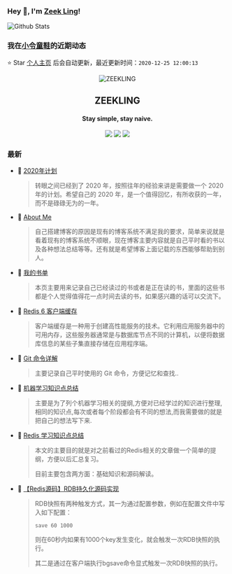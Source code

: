 ### Hey 👋, I'm [Zeek Ling](https://www.zeekling.cn)! 
![Github Stats](https://github-readme-stats.vercel.app/api?username=zeekling&show_icons=true) 
### 我在[小令童鞋](https://www.zeekling.cn)的近期动态

⭐️ Star [个人主页](https://github.com/zeekling/zeekling) 后会自动更新，最近更新时间：`2020-12-25 12:00:13`

<p align="center"><img alt="ZEEKLING" src="https://img.zeekling.cn/images/2020/02/23/logo.th.png"></p><h2 align="center">ZEEKLING
</h2>

<h4 align="center">Stay simple, stay naive.</h4>
<p align="center"><a title="ZEEKLING" target="_blank" href="https://github.com/zeekling/zeekling"><img src="https://img.shields.io/github/last-commit/zeekling/zeekling.svg?style=flat-square&color=FF9900"></a>
<a title="GitHub repo size in bytes" target="_blank" href="https://github.com/zeekling/zeekling"><img src="https://img.shields.io/github/repo-size/zeekling/zeekling.svg?style=flat-square"></a>
<a title="Hits" target="_blank" href="https://github.com/zeekling/hits"><img src="https://hits.b3log.org/zeekling/zeekling.svg"></a></p>

### 最新

* 📝 [2020年计划](https://www.zeekling.cn/articles/2020/01/01/1577875457805.html) 
    > <p>转眼之间已经到了 2020 年，按照往年的经验来讲是需要做一个 2020 年的计划。希望自己的 2020 年，是一个值得回忆，有所收获的一年，而不是碌碌无为的一年。</p>
* 📝 [About Me](https://www.zeekling.cn/aboutMe.html) 
    > <p>自己搭建博客的原因是现有的博客系统不满足我的要求，简单来说就是看着现有的博客系统不顺眼，现在博客主要内容就是自己平时看的书以及各种想法总结等等。还有就是希望博客上面记载的东西能够帮助到别人。</p>
* 📝 [我的书单](https://www.zeekling.cn/book.html) 
    > <p>本页主要用来记录自己已经读过的书或者是正在读的书，里面的这些书都是个人觉得值得花一点时间去读的书，如果感兴趣的话可以交流下。</p>
* 📝 [Redis 6 客户端缓存](https://www.zeekling.cn/articles/2020/12/16/1608129353447.html) 
    > <p>客户端缓存是一种用于创建高性能服务的技术。它利用应用服务器中的可用内存，这些服务器通常是与数据库节点不同的计算机，以便将数据库信息的某些子集直接存储在应用程序端。</p>
* 📝 [Git 命令详解](https://www.zeekling.cn/articles/2019/12/01/1575184426144.html) 
    > <p>主要记录自己平时使用的 Git 命令，方便记忆和查找..</p>
* 📝 [机器学习知识点总结](https://www.zeekling.cn/articles/2019/08/14/1565788128215.html) 
    > <p>主要是为了列个机器学习相关的提纲,方便对已经学过的知识进行整理,相同的知识点,每次或者每个阶段都会有不同的想法,而我需要做的就是把自己的想法写下来.</p>
* 📝 [Redis 学习知识点总结](https://www.zeekling.cn/articles/2020/09/01/1598892381872.html) 
    > <p>本文的主要目的就是对之前看过的Redis相关的文章做一个简单的提纲，方便以后汇总复习。</p>
    > <p>目前主要包含两方面：基础知识和源码解读。</p>
* 📝 [【Redis源码】RDB持久化源码实现](https://www.zeekling.cn/articles/2020/11/25/1606235262538.html) 
    > <p>RDB快照有两种触发方式，其一为通过配置参数，例如在配置文件中写入如下配置：</p>
    > <pre><code class="language-cpp highlight-chroma"><span class="highlight-n">save</span> <span class="highlight-mi">60</span> <span class="highlight-mi">1000</span>
    > </code></pre>
    > <p>则在60秒内如果有1000个key发生变化，就会触发一次RDB快照的执行。</p>
    > <p>其二是通过在客户端执行bgsave命令显式触发一次RDB快照的执行。</p>




